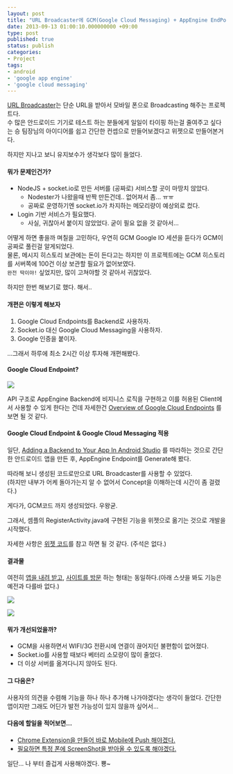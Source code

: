 ```yaml
---
layout: post
title: "URL Broadcaster에 GCM(Google Cloud Messaging) + AppEngine EndPoint API 적용 후기"
date: 2013-09-13 01:00:10.000000000 +09:00
type: post
published: true
status: publish
categories:
- Project
tags:
- android
- 'google app engine'
- 'google cloud messaging'
---
```

[URL Broadcaster][]는 단순 URL을 받아서 모바일 폰으로 Broadcasting 해주는 프로젝트다.<br>
수 많은 안드로이드 기기로 테스트 하는 분들에게 일일이 타이핑 하는걸 줄여주고 싶다는 승 팀장님의 아이디어를 쉽고 간단한 컨셉으로 만들어보겠다고 위젯으로 만들어본거다.

하지만 지나고 보니 유지보수가 생각보다 많이 들었다.

#### 뭐가 문제인건가?
* NodeJS + socket.io로 만든 서버를 (공짜로) 서비스할 곳이 마땅치 않았다.
    * Nodester가 나왔을때 반짝 만든건데.. 없어져서 좀... ㅠㅠ
    * 공짜로 운영하기엔 socket.io가 차지하는 메모리량이 예상외로 컸다.
* Login 기반 서비스가 필요했다.
    * 사실, 귀찮아서 붙이지 않았었다. 굳이 필요 없을 것 같아서...

어떻게 하면 좋을까 며칠을 고민하다, 우연히 GCM Google IO 세션을 듣다가 GCM이 공짜로 풀린걸 알게되었다.<br>
물론, 메시지 히스토리 보관에는 돈이 든다고는 하지만 이 프로젝트에는 GCM 히스토리를 서버쪽에 100건 이상 보관할 필요가 없어보였다.<br>
`완전 딱이야!` 싶었지만, 많이 고쳐야할 것 같아서 귀찮았다.

하지만 한번 해보기로 했다. 해서..

#### 개편은 이렇게 해보자
1. Google Cloud Endpoints를 Backend로 사용하자.
2. Socket.io 대신 Google Cloud Messaging을 사용하자.
3. Google 인증을 붙이자.

...그래서 하루에 최소 2시간 이상 투자해 개편해봤다.

#### Google Cloud Endpoint?
![](https://developers.google.com/appengine/docs/images/endpoints.png)

API 구조로 AppEngine Backend에 비지니스 로직을 구현하고 이를 허용된 Client에서 사용할 수 있게 한다는 건데 자세한건 [Overview of Google Cloud Endpoints][] 를 보면 될 것 같다.

#### Google Cloud Endpoint & Google Cloud Messaging 적용
일단, [Adding a Backend to Your App In Android Studio][] 를 따라하는 것으로 간단한 안드로이드 앱을 만든 후, AppEngine Endpoint를 Generate해 봤다.

따라해 보니 생성된 코드로만으로 URL Broadcaster를 사용할 수 있었다.<br>
(하지만 내부가 어케 돌아가는지 알 수 없어서 Concept을 이해하는데 시간이 좀 걸렸다.)

게다가, GCM코드 까지 생성되었다. 우왕굳.

그래서, 셈플의 RegisterActivity.java에 구현된 기능을 위젯으로 옮기는 것으로 개발을 시작했다.

자세한 사항은 [위젯 코드](https://github.com/kyungw00k/URLBroadcasterProject/blob/master/URLBroadcaster/src/main/java/kyungw00k/URLBroadcaster/SwitchWidgetProvider.java)를 참고 하면 될 것 같다. (주석은 없다.)

#### 결과물
여전히 [앱을 내려 받고](https://play.google.com/store/apps/details?id=kyungw00k.URLBroadcaster), [사이트를 방문](http://url-broadcaster.appspot.com/) 하는 형태는 동일하다.(아래 스샷을 봐도 기능은 예전과 다를바 없다.)

![](https://lh5.ggpht.com/rzx--PhGapgmevvm95x6gUOcgVpJX3XGrtDAQXwEzXBSmzWuHc_XTF7pIV4kqP3Owp53=h900-rw)

![](https://lh6.ggpht.com/m8M8Q3FT1a0JWo_f4SsLe3sei7yLxGUCiPg8wsWiAIQcxyjFM8kAHUkMF4zOqHd-EA=h900-rw)

#### 뭐가 개선되었을까?
* GCM을 사용하면서 WIFI/3G 전환시에 연결이 끊어지던 불편함이 없어졌다.
* Socket.io를 사용할 때보다 베터리 소모량이 많이 줄었다.
* 더 이상 서버를 옮겨다니지 않아도 된다.

#### 그 다음은?
사용자의 의견을 수렴해 기능을 하나 하나 추가해 나가야겠다는 생각이 들었다. 간단한 앱이지만 그래도 어딘가 발전 가능성이 있지 않을까 싶어서...

#### 다음에 할일을 적어보면...
* [Chrome Extension을 만들어 바로 Mobile에 Push 해야겠다.](https://github.com/kyungw00k/URLBroadcasterProject/issues/1)
* [필요하면 특정 폰에 ScreenShot을 받아올 수 있도록 해야겠다.](https://github.com/kyungw00k/URLBroadcasterProject/issues/2)

일단... 나 부터 즐겁게 사용해야겠다. 뿅~

[URL Broadcaster]: https://github.com/kyungw00k/URLBroadcaster
[Overview of Google Cloud Endpoints]: https://developers.google.com/appengine/docs/java/endpoints/
[Adding a Backend to Your App In Android Studio]: http://android-developers.blogspot.kr/2013/06/adding-backend-to-your-app-in-android.html
